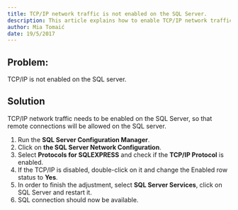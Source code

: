 ```yaml
---
title: TCP/IP network traffic is not enabled on the SQL Server.
description: This article explains how to enable TCP/IP network traffic on SQL server. 
author: Mia Tomaić
date: 19/5/2017
---
```


## Problem:
TCP/IP is not enabled on the SQL server.

## Solution
TCP/IP network traffic needs to be enabled on the SQL Server, so that remote connections will be allowed on the SQL server.
1. Run the **SQL Server Configuration Manager**.
2. Click on **the SQL Server Network Configuration**.
3. Select **Protocols for SQLEXPRESS** and check if the **TCP/IP Protocol** is enabled.
4. If the TCP/IP is disabled, double-click on it and change the Enabled row status to **Yes**.
5. In order to finish the adjustment, select **SQL Server Services**, click on SQL Server and restart it.
6. SQL connection should now be available.